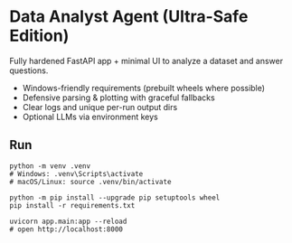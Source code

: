 # Data Analyst Agent (Ultra-Safe Edition)

Fully hardened FastAPI app + minimal UI to analyze a dataset and answer questions.
- Windows-friendly requirements (prebuilt wheels where possible)
- Defensive parsing & plotting with graceful fallbacks
- Clear logs and unique per-run output dirs
- Optional LLMs via environment keys

## Run
```
python -m venv .venv
# Windows: .venv\Scripts\activate
# macOS/Linux: source .venv/bin/activate

python -m pip install --upgrade pip setuptools wheel
pip install -r requirements.txt

uvicorn app.main:app --reload
# open http://localhost:8000
```
